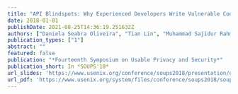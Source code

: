 ```yaml
---
title: "API Blindspots: Why Experienced Developers Write Vulnerable Code"
date: 2018-01-01
publishDate: 2021-08-25T14:36:19.251632Z
authors: ["Daniela Seabra Oliveira", "Tian Lin", "Muhammad Sajidur Rahman", "Rad Akefirad", "Donovan Ellis", "Eliany Perez", "Rahul Bobhate", "Lois A DeLong", "Justin Cappos", "Yuriy Brun"]
publication_types: ["1"]
abstract: ""
featured: false
publication: "*Fourteenth Symposium on Usable Privacy and Security*"
publication_short: In *SOUPS'18*
url_slides: 'https://www.usenix.org/conference/soups2018/presentation/oliveira'
url_pdf: 'https://www.usenix.org/system/files/conference/soups2018/soups2018-oliveira.pdf'
---
```

